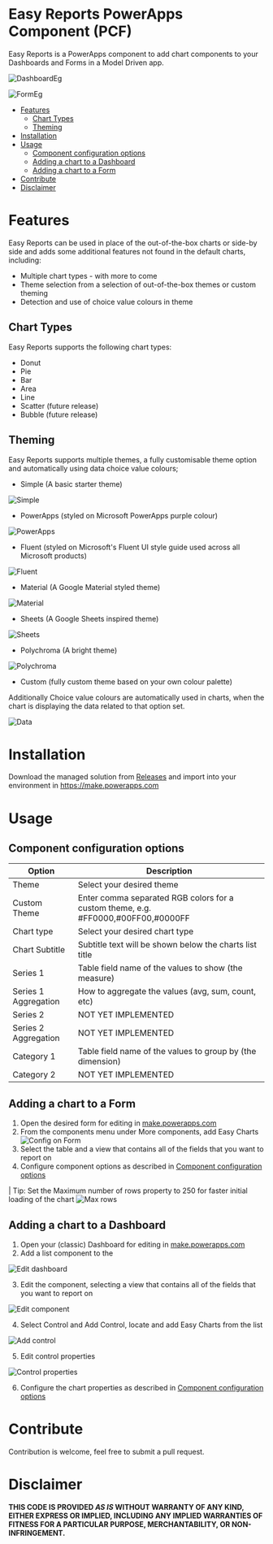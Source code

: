 # Easy Reports PowerApps Component (PCF)
Easy Reports is a PowerApps component to add chart components to your Dashboards and Forms in a Model Driven app. 

![DashboardEg](/assets/screenshot-dash1.png)

![FormEg](/assets/screenshot-form1.png)

- [Features](#features)
   * [Chart Types](#chart-types)
   * [Theming](#theming)
- [Installation](#installation)
- [Usage](#usage)
   * [Component configuration options](#component-configuration-options)
   * [Adding a chart to a Dashboard](#adding-a-chart-to-a-dashboard)   
   * [Adding a chart to a Form](#adding-a-chart-to-a-form)
- [Contribute](#contribute)
- [Disclaimer](#disclaimer)

# Features
Easy Reports can be used in place of the out-of-the-box charts or side-by side and adds some additional features not found in the default charts, including:

- Multiple chart types - with more to come
- Theme selection from a selection of out-of-the-box themes or custom theming
- Detection and use of choice value colours in theme

## Chart Types
Easy Reports supports the following chart types:

- Donut
- Pie
- Bar
- Area
- Line
- Scatter (future release)
- Bubble (future release)

## Theming
Easy Reports supports multiple themes, a fully customisable theme option and automatically using data choice value colours; 

- Simple (A basic starter theme)

![Simple](/assets/simple-theme.png)

- PowerApps (styled on Microsoft PowerApps purple colour)

![PowerApps](/assets/powerapps-theme.png)

- Fluent (styled on Microsoft's Fluent UI style guide used across all Microsoft products)

![Fluent](/assets/fluent-theme.png)

- Material (A Google Material styled theme)

![Material](/assets/material-theme.png)

- Sheets (A Google Sheets inspired theme)

![Sheets](/assets/sheets-theme.png)

- Polychroma (A bright theme)

![Polychroma](/assets/polychroma-theme.png)

- Custom (fully custom theme based on your own colour palette)

Additionally Choice value colours are automatically used in charts, when the chart is displaying the data related to that option set.

![Data](/assets/data-theme.png)

# Installation
Download the managed solution from [Releases](https://github.com/martinlaukkanen/report-pcf/releases/) and import into your environment in https://make.powerapps.com 

# Usage
## Component configuration options
| Option | Description
| --- | ---
| Theme | Select your desired theme
| Custom Theme | Enter comma separated RGB colors for a custom theme, e.g. #FF0000,#00FF00,#0000FF
| Chart type | Select your desired chart type
| Chart Subtitle | Subtitle text will be shown below the charts list title
| Series 1 | Table field name of the values to show (the measure)
| Series 1 Aggregation | How to aggregate the values (avg, sum, count, etc)
| Series 2 | NOT YET IMPLEMENTED
| Series 2 Aggregation | NOT YET IMPLEMENTED
| Category 1 | Table field name of the values to group by (the dimension)
| Category 2 | NOT YET IMPLEMENTED

## Adding a chart to a Form

1. Open the desired form for editing in [make.powerapps.com](https://make.powerapps.com)
2. From the components menu under More components, add Easy Charts
![Config on Form](/assets/formconfig1.png)
3. Select the table and a view that contains all of the fields that you want to report on
3. Configure component options as described in [Component configuration options](#component-configuration-options)

| Tip: Set the Maximum number of rows property to 250 for faster initial loading of the chart 
![Max rows](/assets/formconfig2.png)

## Adding a chart to a Dashboard
1. Open your (classic) Dashboard for editing in [make.powerapps.com](https://make.powerapps.com)
2. Add a list component to the 

![Edit dashboard](/assets/config1.png)

3. Edit the component, selecting a view that contains all of the fields that you want to report on

![Edit component](/assets/config2.png)

4. Select Control and Add Control, locate and add Easy Charts from the list

![Add control](/assets/config3.png)

5. Edit control properties

![Control properties](/assets/config4.png)

6. Configure the chart properties as described in [Component configuration options](#component-configuration-options)

# Contribute

Contribution is welcome, feel free to submit a pull request.

# Disclaimer

**THIS CODE IS PROVIDED *AS IS* WITHOUT WARRANTY OF ANY KIND, EITHER EXPRESS OR IMPLIED, INCLUDING ANY IMPLIED WARRANTIES OF FITNESS FOR A PARTICULAR PURPOSE, MERCHANTABILITY, OR NON-INFRINGEMENT.**
